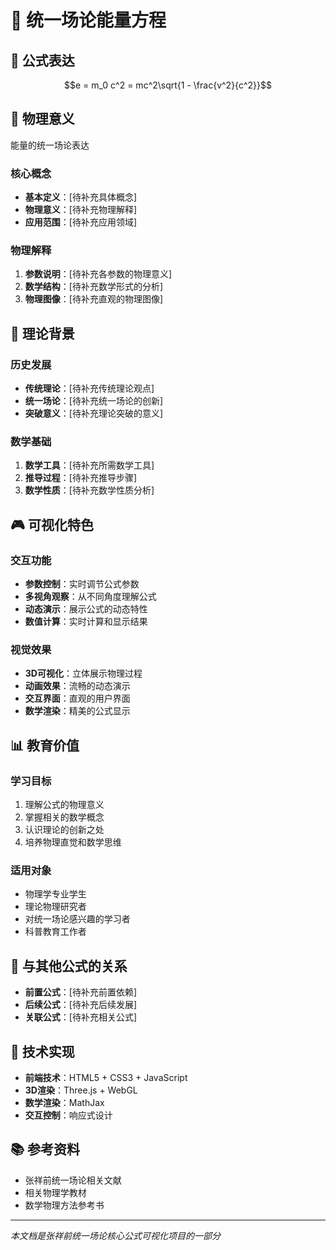 # 💫 统一场论能量方程

## 📐 公式表达

$$e = m_0 c^2 = mc^2\sqrt{1 - \frac{v^2}{c^2}}$$

## 🎯 物理意义

能量的统一场论表达

### 核心概念
- **基本定义**：[待补充具体概念]
- **物理意义**：[待补充物理解释]
- **应用范围**：[待补充应用领域]

### 物理解释
1. **参数说明**：[待补充各参数的物理意义]
2. **数学结构**：[待补充数学形式的分析]
3. **物理图像**：[待补充直观的物理图像]

## 🔬 理论背景

### 历史发展
- **传统理论**：[待补充传统理论观点]
- **统一场论**：[待补充统一场论的创新]
- **突破意义**：[待补充理论突破的意义]

### 数学基础
1. **数学工具**：[待补充所需数学工具]
2. **推导过程**：[待补充推导步骤]
3. **数学性质**：[待补充数学性质分析]

## 🎮 可视化特色

### 交互功能
- **参数控制**：实时调节公式参数
- **多视角观察**：从不同角度理解公式
- **动态演示**：展示公式的动态特性
- **数值计算**：实时计算和显示结果

### 视觉效果
- **3D可视化**：立体展示物理过程
- **动画效果**：流畅的动态演示
- **交互界面**：直观的用户界面
- **数学渲染**：精美的公式显示

## 📊 教育价值

### 学习目标
1. 理解公式的物理意义
2. 掌握相关的数学概念
3. 认识理论的创新之处
4. 培养物理直觉和数学思维

### 适用对象
- 物理学专业学生
- 理论物理研究者
- 对统一场论感兴趣的学习者
- 科普教育工作者

## 🔗 与其他公式的关系

- **前置公式**：[待补充前置依赖]
- **后续公式**：[待补充后续发展]
- **关联公式**：[待补充相关公式]

## 🚀 技术实现

- **前端技术**：HTML5 + CSS3 + JavaScript
- **3D渲染**：Three.js + WebGL
- **数学渲染**：MathJax
- **交互控制**：响应式设计

## 📚 参考资料

- 张祥前统一场论相关文献
- 相关物理学教材
- 数学物理方法参考书

---

*本文档是张祥前统一场论核心公式可视化项目的一部分*
